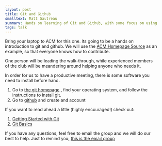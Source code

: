 ```yaml
---
layout: post
title: Git and Github
smalltext: Matt Gautreau
summary: Hands on learning of Git and Github, with some focus on using Github Pages
tags: talk
---
```


Bring your laptop to ACM for this one.  Its going to be a hands on introduction
to git and github.  We will use the
[ACM Homepage Source](https://github.com/uofa-acm/uofa-acm.github.io)
as an
example, so that everyone knows how to contribute.

One person will be leading the walk-through, while experienced members of
the club will be meandering around helping anyone who needs it.

In order for us to have a productive meeting, there is some software you need
to install before hand.

1. Go to [the git homepage](githttp://git-scm.com/book/en/Getting-Started-Installing-Git)
   , find your operating system, and follow the instructions to install git.
2. Go to [github](https://github.com/) and create and account



If you want to read ahead a little (highly encouraged!) check out:

1. [Getting Started with Git](http://git-scm.com/book/en/Getting-Started)
2. [Git Basics](http://git-scm.com/book/en/Git-Basics)

If you have any questions, feel free to email the group and we will do our best
to help.  Just to remind you,
[this is the email group](https://groups.google.com/forum/#!forum/uofa-acm)
